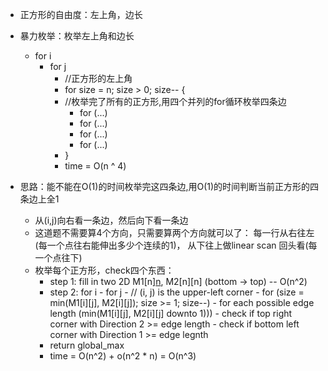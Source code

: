- 正方形的自由度：左上角，边长
- 暴力枚举：枚举左上角和边长
  - for i
    - for j
      - //正方形的左上角
      - for size = n; size > 0; size-- {
      - //枚举完了所有的正方形,用四个并列的for循环枚举四条边
        - for (...)
        - for (...)
        - for (...)
        - for (...)
      - }
      - time = O(n ^ 4)

- 思路：能不能在O(1)的时间枚举完这四条边,用O(1)的时间判断当前正方形的四条边上全1
  - 从(i,j)向右看一条边，然后向下看一条边
  - 这道题不需要算4个方向，只需要算两个方向就可以了： 每一行从右往左(每一个点往右能伸出多少个连续的1)， 从下往上做linear scan 回头看(每一个点往下)
  - 枚举每个正方形，check四个东西： 
    - step 1: fill in two 2D M1[n][n](right->left), M2[n][n] (bottom -> top) -- O(n^2)
    - step 2: for i
              - for j
                  - // (i, j) is the upper-left corner
                  - for (size = min(M1[i][j], M2[i][j]); size >= 1; size--)
                    - for each possible edge length (min(M1[i][j], M2[i][j] downto 1)))
                        - check if top right corner with Direction 2 >= edge length
                        - check if bottom left corner with Direction 1 >= edge legnth
    - return global_max
    - time = O(n^2) +  o(n^2 * n) = O(n^3)
